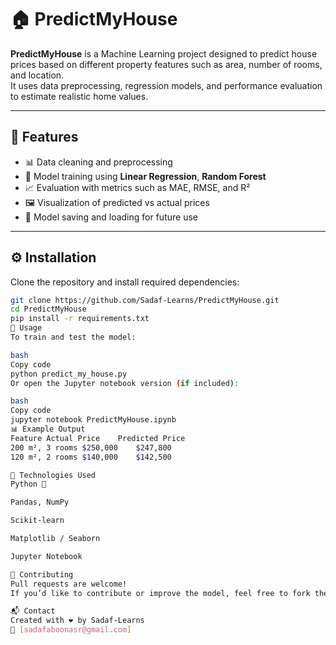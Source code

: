 ﻿# 🏠 PredictMyHouse

**PredictMyHouse** is a Machine Learning project designed to predict house prices based on different property features such as area, number of rooms, and location.  
It uses data preprocessing, regression models, and performance evaluation to estimate realistic home values.

---

## 🚀 Features

- 📊 Data cleaning and preprocessing  
- 🧠 Model training using **Linear Regression**, **Random Forest** 
- 📈 Evaluation with metrics such as MAE, RMSE, and R²  
- 🖼️ Visualization of predicted vs actual prices  
- 💾 Model saving and loading for future use

---

## ⚙️ Installation

Clone the repository and install required dependencies:

```bash
git clone https://github.com/Sadaf-Learns/PredictMyHouse.git
cd PredictMyHouse
pip install -r requirements.txt
🧩 Usage
To train and test the model:

bash
Copy code
python predict_my_house.py
Or open the Jupyter notebook version (if included):

bash
Copy code
jupyter notebook PredictMyHouse.ipynb
📊 Example Output
Feature	Actual Price	Predicted Price
200 m², 3 rooms	$250,000	$247,800
120 m², 2 rooms	$140,000	$142,500

🧠 Technologies Used
Python 🐍

Pandas, NumPy

Scikit-learn

Matplotlib / Seaborn

Jupyter Notebook

🤝 Contributing
Pull requests are welcome!
If you’d like to contribute or improve the model, feel free to fork the repository and submit a PR.

📬 Contact
Created with ❤️ by Sadaf-Learns
📧 [sadafaboonasr@gmail.com]
